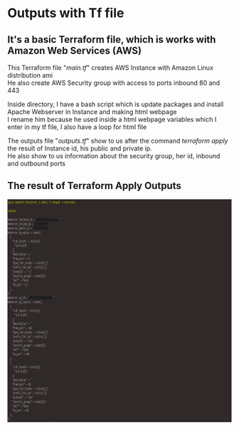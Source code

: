 # Outputs with Tf file
## It's a basic Terraform file, which is works with Amazon Web Services (AWS)

This Terraform file "*main.tf*" creates AWS Instance with Amazon Linux distribution ami<br> 
He also create AWS Security group with access to ports inbound 80 and 443

Inside directory, I have a bash script which is update packages and install Apache Webserver in Instance and making html webpage<br>
I rename him because he used inside a html webpage variables which I enter in my tf file, I also have a loop for html file

The outputs file "*outputs.tf*" show to us after the command *terraform apply* the result of Instance id, his public and private ip.<br>
He also show to us information about the security group, her id, inbound and outbound ports

## The result of Terraform Apply Outputs
<div align="center">
  <img src="https://github.com/MatveyGuralskiy/Terraform/blob/main/Screens/Outputs/Result.png?raw=true" height=500 width=800/>
</div>
